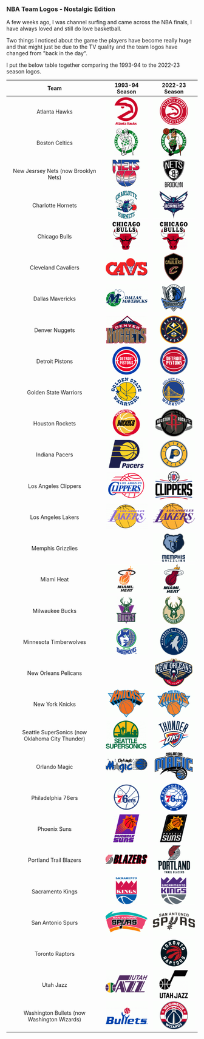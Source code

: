 ### NBA Team Logos - Nostalgic Edition

A few weeks ago, I was channel surfing and came across the NBA finals, I have always loved and still do love basketball.

Two things I noticed about the game the players have become really huge and that might just be due to the TV quality and the team logos have changed from "back in the day".

I put the below table together comparing the 1993-94 to the 2022-23 season logos.


|                       Team                      |                                      1993-94 Season                                     |                                      2022-23 Season                                     |
|:-----------------------------------------------:|:---------------------------------------------------------------------------------------:|:---------------------------------------------------------------------------------------:|
|                  Atlanta Hawks                  |          ![AtlantaHawks](/assets/images/prj_nba/1993-1994/AtlantaHawks_93.jpg)          |          ![AtlantaHawks](/assets/images/prj_nba/2022-2023/AtlantaHawks_22.jpg)          |
|                  Boston Celtics                 |         ![BostonCeltics](/assets/images/prj_nba/1993-1994/BostonCeltics_93.jpg)         |         ![BostonCeltics](/assets/images/prj_nba/2022-2023/BostonCeltics_22.jpg)         |
|       New Jesrsey Nets (now Brooklyn Nets)      |          ![BrooklynNets](/assets/images/prj_nba/1993-1994/NewJerseyNets_93.jpg)         |          ![BrooklynNets](/assets/images/prj_nba/2022-2023/BrooklynNets_22.jpg)          |
|                Charlotte Hornets                |      ![CharlotteHornets](/assets/images/prj_nba/1993-1994/CharlotteHornets_93.jpg)      |      ![CharlotteHornets](/assets/images/prj_nba/2022-2023/CharlotteHornets_22.jpg)      |
|                  Chicago Bulls                  |          ![ChicagoBulls](/assets/images/prj_nba/1993-1994/ChicagoBulls_93.jpg)          |          ![ChicagoBulls](/assets/images/prj_nba/2022-2023/ChicagoBulls_22.jpg)          |
|               Cleveland Cavaliers               |    ![ClevelandCavaliers](/assets/images/prj_nba/1993-1994/ClevelandCavaliers_93.jpg)    |    ![ClevelandCavaliers](/assets/images/prj_nba/2022-2023/ClevelandCavaliers_22.jpg)    |
|                 Dallas Mavericks                |       ![DallasMavericks](/assets/images/prj_nba/1993-1994/DallasMavericks_93.jpg)       |       ![DallasMavericks](/assets/images/prj_nba/2022-2023/DallasMavericks_22.jpg)       |
|                  Denver Nuggets                 |         ![DenverNuggets](/assets/images/prj_nba/1993-1994/DenverNuggets_93.jpg)         |         ![DenverNuggets](/assets/images/prj_nba/2022-2023/DenverNuggets_22.jpg)         |
|                 Detroit Pistons                 |        ![DetroitPistons](/assets/images/prj_nba/1993-1994/DetroitPistons_93.jpg)        |        ![DetroitPistons](/assets/images/prj_nba/2022-2023/DetroitPistons_22.jpg)        |
|              Golden State Warriors              |   ![GoldenStateWarriors](/assets/images/prj_nba/1993-1994/GoldenStateWarriors_93.jpg)   |   ![GoldenStateWarriors](/assets/images/prj_nba/2022-2023/GoldenStateWarriors_22.jpg)   |
|                 Houston Rockets                 |        ![HoustonRockets](/assets/images/prj_nba/1993-1994/HoustonRockets_93.jpg)        |        ![HoustonRockets](/assets/images/prj_nba/2022-2023/HoustonRockets_22.jpg)        |
|                  Indiana Pacers                 |         ![IndianaPacers](/assets/images/prj_nba/1993-1994/IndianaPacers_93.jpg)         |         ![IndianaPacers](/assets/images/prj_nba/2022-2023/IndianaPacers_22.jpg)         |
|               Los Angeles Clippers              |    ![LosAngelesClippers](/assets/images/prj_nba/1993-1994/LosAngelesClippers_93.jpg)    |    ![LosAngelesClippers](/assets/images/prj_nba/2022-2023/LosAngelesClippers_22.jpg)    |
|                Los Angeles Lakers               |      ![LosAngelesLakers](/assets/images/prj_nba/1993-1994/LosAngelesLakers_93.jpg)      |      ![LosAngelesLakers](/assets/images/prj_nba/2022-2023/LosAngelesLakers_22.jpg)      |
|                Memphis Grizzlies                |                                                                                         |      ![MemphisGrizzlies](/assets/images/prj_nba/2022-2023/MemphisGrizzlies_22.jpg)      |
|                    Miami Heat                   |             ![MiamiHeat](/assets/images/prj_nba/1993-1994/MiamiHeat_93.jpg)             |             ![MiamiHeat](/assets/images/prj_nba/2022-2023/MiamiHeat_22.jpg)             |
|                 Milwaukee Bucks                 |        ![MilwaukeeBucks](/assets/images/prj_nba/1993-1994/MilwaukeeBucks_93.jpg)        |        ![MilwaukeeBucks](/assets/images/prj_nba/2022-2023/MilwaukeeBucks_22.jpg)        |
|              Minnesota Timberwolves             | ![MinnesotaTimberwolves](/assets/images/prj_nba/1993-1994/MinnesotaTimberwolves_93.jpg) | ![MinnesotaTimberwolves](/assets/images/prj_nba/2022-2023/MinnesotaTimberwolves_22.jpg) |
|               New Orleans Pelicans              |                                                                                         |    ![NewOrleansPelicans](/assets/images/prj_nba/2022-2023/NewOrleansPelicans_22.jpg)    |
|                 New York Knicks                 |         ![NewYorkKnicks](/assets/images/prj_nba/1993-1994/NewYorkKnicks_93.jpg)         |         ![NewYorkKnicks](/assets/images/prj_nba/2022-2023/NewYorkKnicks_22.jpg)         |
| Seattle SuperSonics (now Oklahoma City Thunder) |    ![OklahomaCityThunder](/assets/images/prj_nba/1993-1994/SeattleSupersonics_93.jpg)   |   ![OklahomaCityThunder](/assets/images/prj_nba/2022-2023/OklahomaCityThunder_22.jpg)   |
|                  Orlando Magic                  |          ![OrlandoMagic](/assets/images/prj_nba/1993-1994/OrlandoMagic_93.jpg)          |          ![OrlandoMagic](/assets/images/prj_nba/2022-2023/OrlandoMagic_22.jpg)          |
|                Philadelphia 76ers               |     ![Philadelphia76ers](/assets/images/prj_nba/1993-1994/Philadelphia76ers_93.jpg)     |     ![Philadelphia76ers](/assets/images/prj_nba/2022-2023/Philadelphia76ers_22.jpg)     |
|                   Phoenix Suns                  |           ![PhoenixSuns](/assets/images/prj_nba/1993-1994/PhoenixSuns_093.jpg)          |           ![PhoenixSuns](/assets/images/prj_nba/2022-2023/PhoenixSuns_22.jpg)           |
|              Portland Trail Blazers             |  ![PortlandTrailBlazers](/assets/images/prj_nba/1993-1994/PortlandTrailBlazers_93.jpg)  |  ![PortlandTrailBlazers](/assets/images/prj_nba/2022-2023/PortlandTrailBlazers_22.jpg)  |
|                 Sacramento Kings                |       ![SacramentoKings](/assets/images/prj_nba/1993-1994/SacramentoKings_93.jpg)       |       ![SacramentoKings](/assets/images/prj_nba/2022-2023/SacramentoKings_22.jpg)       |
|                San Antonio Spurs                |       ![SanAntonioSpurs](/assets/images/prj_nba/1993-1994/SanAntonioSpurs_93.jpg)       |       ![SanAntonioSpurs](/assets/images/prj_nba/2022-2023/SanAntonioSpurs_22.jpg)       |
|                 Toronto Raptors                 |                                                                                         |        ![TorontoRaptors](/assets/images/prj_nba/2022-2023/TorontoRaptors_22.jpg)        |
|                    Utah Jazz                    |              ![UtahJazz](/assets/images/prj_nba/1993-1994/UtahJazz_93.jpg)              |              ![UtahJazz](/assets/images/prj_nba/2022-2023/UtahJazz_22.jpg)              |
|   Washington Bullets (now Washington Wizards)   |     ![WashingtonWizards](/assets/images/prj_nba/1993-1994/WashingtonBullets_93.jpg)     |     ![WashingtonWizards](/assets/images/prj_nba/2022-2023/WashingtonWizards_22.jpg)     |
